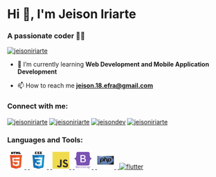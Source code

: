 <h1 align="left">Hi 👋, I'm Jeison Iriarte </h1>
<h3 align="left">A passionate coder 🧑‍💻</></h3>

<p align="left"> <a href="https://twitter.com/jeisoniriarte" target="blank"><img src="https://img.shields.io/twitter/follow/jeisoniriarte?logo=twitter&style=for-the-badge" alt="jeisoniriarte" /></a> </p>

- 🌱 I’m currently learning **Web Development and Mobile Application Development**

- 📫 How to reach me **jeison.18.efra@gmail.com**

<h3 align="left">Connect with me:</h3>
<p align="left">
<a href="https://twitter.com/jeisoniriarte" target="blank"><img align="center" src="https://raw.githubusercontent.com/rahuldkjain/github-profile-readme-generator/master/src/images/icons/Social/twitter.svg" alt="jeisoniriarte" height="30" width="40" /></a>
<a href="https://linkedin.com/in/jeisoniriarte" target="blank"><img align="center" src="https://raw.githubusercontent.com/rahuldkjain/github-profile-readme-generator/master/src/images/icons/Social/linked-in-alt.svg" alt="jeisoniriarte" height="30" width="40" /></a>
<a href="https://fb.com/jeisondev" target="blank"><img align="center" src="https://raw.githubusercontent.com/rahuldkjain/github-profile-readme-generator/master/src/images/icons/Social/facebook.svg" alt="jeisondev" height="30" width="40" /></a>
<a href="https://instagram.com/jeisoniriarte" target="blank"><img align="center" src="https://raw.githubusercontent.com/rahuldkjain/github-profile-readme-generator/master/src/images/icons/Social/instagram.svg" alt="jeisoniriarte" height="30" width="40" /></a>
</p>

<h3 align="left">Languages and Tools:</h3>
<p align="left"> <a href="https://www.w3.org/html/" target="_blank" rel="noreferrer"> <img src="https://raw.githubusercontent.com/devicons/devicon/master/icons/html5/html5-original-wordmark.svg" alt="html5" width="40" height="40"/> </a>&nbsp;<a href="https://www.w3schools.com/css/" target="_blank" rel="noreferrer"> <img src="https://raw.githubusercontent.com/devicons/devicon/master/icons/css3/css3-original-wordmark.svg" alt="css3" width="40" height="40"/> </a>&nbsp;<a href="https://developer.mozilla.org/en-US/docs/Web/JavaScript" target="_blank" rel="noreferrer"> <img src="https://raw.githubusercontent.com/devicons/devicon/master/icons/javascript/javascript-original.svg" alt="javascript" width="40" height="40"/> </a>&nbsp;<a href="https://getbootstrap.com" target="_blank" rel="noreferrer"> <img src="https://raw.githubusercontent.com/devicons/devicon/master/icons/bootstrap/bootstrap-plain-wordmark.svg" alt="bootstrap" width="40" height="40"/> </a>&nbsp;<a href="https://www.php.net" target="_blank" rel="noreferrer"> <img src="https://raw.githubusercontent.com/devicons/devicon/master/icons/php/php-original.svg" alt="php" width="40" height="40"/> </a>&nbsp;<a href="https://flutter.dev" target="_blank" rel="noreferrer"> <img src="https://www.vectorlogo.zone/logos/flutterio/flutterio-icon.svg" alt="flutter" width="40" height="40"/> </a> </p>
